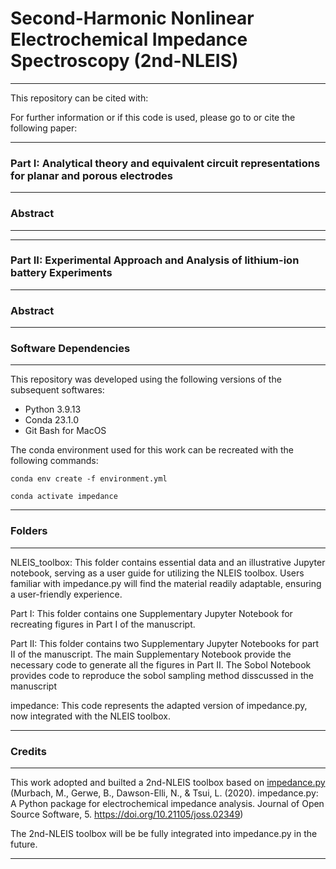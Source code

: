 # Second-Harmonic Nonlinear Electrochemical Impedance Spectroscopy (2nd-NLEIS)
----------------------------------------------------------------

This repository can be cited with: 

For further information or if this code is used, please go to or cite the following paper:

----------------------------------------------------------------

### Part I: Analytical theory and equivalent circuit representations for planar and porous electrodes
-------------
### Abstract
-------------

----------------------------------------------------------------
### Part II: Experimental Approach and Analysis of lithium-ion battery Experiments
-------------
### Abstract
-------------


### Software Dependencies
----------------------------------------------------------------
This repository was developed using the following versions of the subsequent softwares:

* Python 3.9.13
* Conda 23.1.0
* Git Bash for MacOS

The conda environment used for this work can be recreated with the following commands:

```conda env create -f environment.yml```

```conda activate impedance```

----------------------------------------------------------------
### Folders
----------------------------------------------------------------
NLEIS_toolbox: This folder contains essential data and an illustrative Jupyter notebook, serving as a user guide for utilizing the NLEIS toolbox. Users familiar with impedance.py will find the material readily adaptable, ensuring a user-friendly experience.

Part I: This folder contains one Supplementary Jupyter Notebook for recreating figures in Part I of the manuscript. 

Part II: This folder contains two Supplementary Jupyter Notebooks for part II of the manuscript. The main Supplementary Notebook provide the necessary code to generate all the figures in Part II. The Sobol Notebook provides code to reproduce the sobol sampling method disscussed in the manuscript

impedance: This code represents the adapted version of impedance.py, now integrated with the NLEIS toolbox.


----------------------------------------------------------------
### Credits
----------------------------------------------------------------

This work adopted and builted a 2nd-NLEIS toolbox based on [impedance.py](https://github.com/ECSHackWeek/impedance.py) (Murbach, M., Gerwe, B., Dawson-Elli, N., & Tsui, L. (2020). impedance.py: A Python package for electrochemical impedance analysis. Journal of Open Source Software, 5. https://doi.org/10.21105/joss.02349)

The 2nd-NLEIS toolbox will be be fully integrated into impedance.py in the future.

----------------------------------------------------------------
